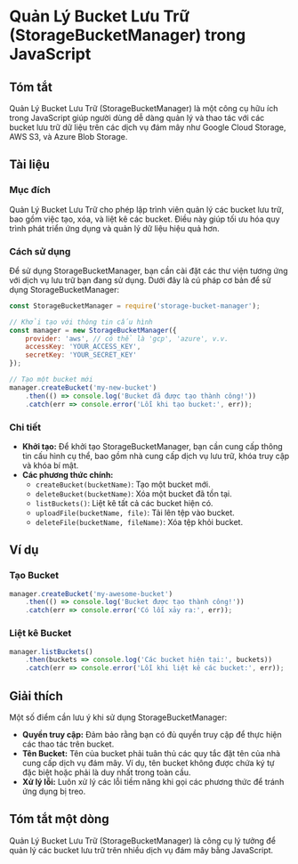 <!--
Meta Description: # Quản Lý Bucket Lưu Trữ (StorageBucketManager) trong JavaScript ## Tóm tắt Quản Lý Bucket Lưu Trữ (StorageBucketManager) là một công cụ hữu ích trong...
Meta Keywords: bucket, các, lưu, tạo, trữ
-->

# Quản Lý Bucket Lưu Trữ (StorageBucketManager) trong JavaScript

## Tóm tắt
Quản Lý Bucket Lưu Trữ (StorageBucketManager) là một công cụ hữu ích trong JavaScript giúp người dùng dễ dàng quản lý và thao tác với các bucket lưu trữ dữ liệu trên các dịch vụ đám mây như Google Cloud Storage, AWS S3, và Azure Blob Storage.

## Tài liệu
### Mục đích
Quản Lý Bucket Lưu Trữ cho phép lập trình viên quản lý các bucket lưu trữ, bao gồm việc tạo, xóa, và liệt kê các bucket. Điều này giúp tối ưu hóa quy trình phát triển ứng dụng và quản lý dữ liệu hiệu quả hơn.

### Cách sử dụng
Để sử dụng StorageBucketManager, bạn cần cài đặt các thư viện tương ứng với dịch vụ lưu trữ bạn đang sử dụng. Dưới đây là cú pháp cơ bản để sử dụng StorageBucketManager:

```javascript
const StorageBucketManager = require('storage-bucket-manager');

// Khởi tạo với thông tin cấu hình
const manager = new StorageBucketManager({
    provider: 'aws', // có thể là 'gcp', 'azure', v.v.
    accessKey: 'YOUR_ACCESS_KEY',
    secretKey: 'YOUR_SECRET_KEY'
});

// Tạo một bucket mới
manager.createBucket('my-new-bucket')
    .then(() => console.log('Bucket đã được tạo thành công!'))
    .catch(err => console.error('Lỗi khi tạo bucket:', err));
```

### Chi tiết
- **Khởi tạo:** Để khởi tạo StorageBucketManager, bạn cần cung cấp thông tin cấu hình cụ thể, bao gồm nhà cung cấp dịch vụ lưu trữ, khóa truy cập và khóa bí mật.
- **Các phương thức chính:**
  - `createBucket(bucketName)`: Tạo một bucket mới.
  - `deleteBucket(bucketName)`: Xóa một bucket đã tồn tại.
  - `listBuckets()`: Liệt kê tất cả các bucket hiện có.
  - `uploadFile(bucketName, file)`: Tải lên tệp vào bucket.
  - `deleteFile(bucketName, fileName)`: Xóa tệp khỏi bucket.

## Ví dụ
### Tạo Bucket
```javascript
manager.createBucket('my-awesome-bucket')
    .then(() => console.log('Bucket được tạo thành công!'))
    .catch(err => console.error('Có lỗi xảy ra:', err));
```

### Liệt kê Bucket
```javascript
manager.listBuckets()
    .then(buckets => console.log('Các bucket hiện tại:', buckets))
    .catch(err => console.error('Lỗi khi liệt kê các bucket:', err));
```

## Giải thích
Một số điểm cần lưu ý khi sử dụng StorageBucketManager:
- **Quyền truy cập:** Đảm bảo rằng bạn có đủ quyền truy cập để thực hiện các thao tác trên bucket.
- **Tên Bucket:** Tên của bucket phải tuân thủ các quy tắc đặt tên của nhà cung cấp dịch vụ đám mây. Ví dụ, tên bucket không được chứa ký tự đặc biệt hoặc phải là duy nhất trong toàn cầu.
- **Xử lý lỗi:** Luôn xử lý các lỗi tiềm năng khi gọi các phương thức để tránh ứng dụng bị treo.

## Tóm tắt một dòng
Quản Lý Bucket Lưu Trữ (StorageBucketManager) là công cụ lý tưởng để quản lý các bucket lưu trữ trên nhiều dịch vụ đám mây bằng JavaScript.